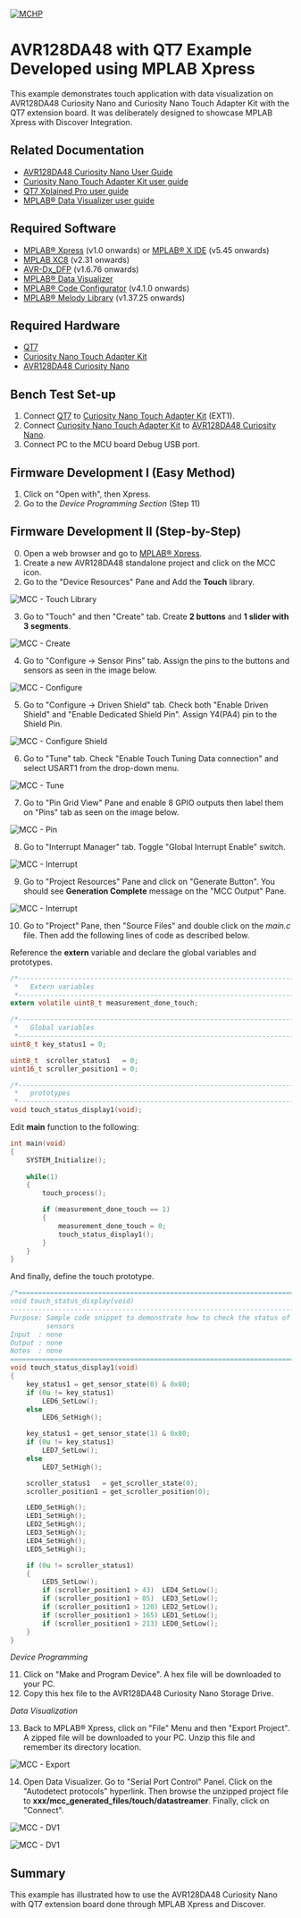 [![MCHP](images/microchip.png)](https://www.microchip.com)

# AVR128DA48 with QT7 Example Developed using MPLAB Xpress

This example demonstrates touch application with data visualization on AVR128DA48 Curiosity Nano and Curiosity Nano Touch Adapter Kit with the QT7 extension board. It was deliberately designed to showcase MPLAB Xpress with Discover Integration.

## Related Documentation

- [AVR128DA48 Curiosity Nano User Guide](https://ww1.microchip.com/downloads/en/DeviceDoc/AVR128DA48-Curiosity-Nano-UG-DS50002971B.pdf)
- [Curiosity Nano Touch Adapter Kit user guide](https://ww1.microchip.com/downloads/en/DeviceDoc/40002191A.pdf)
- [QT7 Xplained Pro user guide](https://ww1.microchip.com/downloads/en/DeviceDoc/QT7%20Xplained%20Pro%20User%20Guide%2050002725A.pdf)
- [MPLAB® Data Visualizer user guide](https://www.microchip.com/content/dam/mchp/documents/DEV/ProductDocuments/UserGuides/MPLAB_Data_Visualizer_50003001A.pdf)

## Required Software

- [MPLAB® Xpress](https://www.microchip.com/xpress) (v1.0 onwards) or [MPLAB® X IDE](https://www.microchip.com/en-us/development-tools-tools-and-software/mplab-x-ide?utm_source=GitHub&utm_medium=TextLink&utm_campaign=MCU8_MMTCha_MPAE_Examples&utm_content=avr128da48-qt7-touch-xpress-github) (v5.45 onwards) 
- [MPLAB XC8](https://www.microchip.com/en-us/development-tools-tools-and-software/mplab-xc-compilers?utm_source=GitHub&utm_medium=TextLink&utm_campaign=MCU8_MMTCha_MPAE_Examples&utm_content=avr128da48-qt7-touch-xpress-github) (v2.31 onwards)
- [AVR-Dx_DFP](https://packs.download.microchip.com/) (v1.6.76 onwards)
- [MPLAB® Data Visualizer](https://www.microchip.com/en-us/development-tools-tools-and-software/embedded-software-center/mplab-data-visualizer)
- [MPLAB® Code Configurator](https://www.microchip.com/mplab/mplab-code-configurator) (v4.1.0 onwards) 
- [MPLAB® Melody Library](https://www.microchip.com/en-us/development-tools-tools-and-software/embedded-software-center/mplab-code-configurator) (v1.37.25 onwards)

## Required Hardware
- [QT7](https://www.microchip.com/developmenttools/ProductDetails/atqt7-xpro)
- [Curiosity Nano Touch Adapter Kit](https://www.microchip.com/DevelopmentTools/ProductDetails/PartNO/AC80T88A)
- [AVR128DA48 Curiosity Nano](https://www.microchip.com/DevelopmentTools/ProductDetails/PartNO/DM164151)

## Bench Test Set-up
1. Connect [QT7](https://www.microchip.com/developmenttools/ProductDetails/atqt7-xpro) to [Curiosity Nano Touch Adapter Kit](https://www.microchip.com/DevelopmentTools/ProductDetails/PartNO/AC80T88A) (EXT1).
2. Connect [Curiosity Nano Touch Adapter Kit](https://www.microchip.com/DevelopmentTools/ProductDetails/PartNO/AC80T88A) to [AVR128DA48 Curiosity Nano](https://www.microchip.com/DevelopmentTools/ProductDetails/PartNO/DM164151).
3. Connect PC to the MCU board Debug USB port.

## Firmware Development I (Easy Method)
1. Click on "Open with", then Xpress.
2. Go to the *Device Programming Section* (Step 11)

## Firmware Development II (Step-by-Step)
0. Open a web browser and go to [MPLAB® Xpress](https://www.microchip.com/xpress).
1. Create a new AVR128DA48 standalone project and click on the MCC icon.
2. Go to the "Device Resources" Pane and Add the **Touch** library.

![MCC - Touch Library](images/Library.png)

3. Go to "Touch" and then "Create" tab. Create **2 buttons** and **1 slider with 3 segments**.

![MCC - Create](images/create.png)

4. Go to "Configure -> Sensor Pins" tab. Assign the pins to the buttons and sensors as seen in the image below.

![MCC - Configure](images/Configure.png)

5. Go to "Configure -> Driven Shield" tab. Check both "Enable Driven Shield" and "Enable Dedicated Shield Pin". Assign Y4(PA4) pin to the Shield Pin.

![MCC - Configure Shield](images/drivenshield.png)

6. Go to "Tune" tab. Check "Enable Touch Tuning Data connection" and select USART1 from the drop-down menu.

![MCC - Tune](images/tune.png)

7. Go to "Pin Grid View" Pane and enable 8 GPIO outputs then label them on "Pins" tab as seen on the image below.

![MCC - Pin](images/Pin.png)

8. Go to "Interrupt Manager" tab. Toggle "Global Interrupt Enable" switch.

![MCC - Interrupt](images/int.png)

9. Go to "Project Resources" Pane and click on "Generate Button". You should see **Generation Complete** message on the "MCC Output" Pane.

![MCC - Interrupt](images/generate.png)

10. Go to "Project" Pane, then "Source Files" and double click on the *main.c* file. Then add the following lines of code as described below.

Reference the **extern** variable and declare the global variables and prototypes.
```c
/*----------------------------------------------------------------------------
 *   Extern variables
 *----------------------------------------------------------------------------*/
extern volatile uint8_t measurement_done_touch;

/*----------------------------------------------------------------------------
 *   Global variables
 *----------------------------------------------------------------------------*/
uint8_t key_status1 = 0;

uint8_t  scroller_status1   = 0;
uint16_t scroller_position1 = 0;

/*----------------------------------------------------------------------------
 *   prototypes
 *----------------------------------------------------------------------------*/
void touch_status_display1(void);
``` 
Edit **main** function to the following:

```c
int main(void)
{
    SYSTEM_Initialize();
 
    while(1)
    {
        touch_process();

	    if (measurement_done_touch == 1)
        {
		    measurement_done_touch = 0;
            touch_status_display1();
	    }
    }    
}
```

And finally, define the touch prototype.
```c
/*============================================================================
void touch_status_display(void)
------------------------------------------------------------------------------
Purpose: Sample code snippet to demonstrate how to check the status of the
         sensors
Input  : none
Output : none
Notes  : none
============================================================================*/
void touch_status_display1(void)
{
	key_status1 = get_sensor_state(0) & 0x80;
	if (0u != key_status1)
		LED6_SetLow();
	else
		LED6_SetHigh();

	key_status1 = get_sensor_state(1) & 0x80;
	if (0u != key_status1)
		LED7_SetLow();
	else
		LED7_SetHigh();

	scroller_status1   = get_scroller_state(0);
	scroller_position1 = get_scroller_position(0);

	LED0_SetHigh();
	LED1_SetHigh();
	LED2_SetHigh();
	LED3_SetHigh();
	LED4_SetHigh();
	LED5_SetHigh();

	if (0u != scroller_status1) 
    {
		LED5_SetLow();
		if (scroller_position1 > 43)  LED4_SetLow();
		if (scroller_position1 > 85)  LED3_SetLow();
		if (scroller_position1 > 120) LED2_SetLow();
		if (scroller_position1 > 165) LED1_SetLow();
		if (scroller_position1 > 213) LED0_SetLow();
	}
}
```

*Device Programming*

11. Click on "Make and Program Device". A hex file will be downloaded to your PC.
12. Copy this hex file to the AVR128DA48 Curiosity Nano Storage Drive.

*Data Visualization*

13. Back to MPLAB® Xpress, click on "File" Menu and then "Export Project". A zipped file will be downloaded to your PC. Unzip this file and remember its directory location.

![MCC - Export](images/export.png)

14. Open Data Visualizer. Go to "Serial Port Control" Panel. Click on the "Autodetect protocols" hyperlink. Then browse the unzipped project file to **xxx/mcc_generated_files/touch/datastreamer**. Finally, click on "Connect".

![MCC - DV1](images/dv1.png)

![MCC - DV1](images/dv2.png)

## Summary
This example has illustrated how to use the AVR128DA48 Curiosity Nano with QT7 extension board done through MPLAB Xpress and Discover.